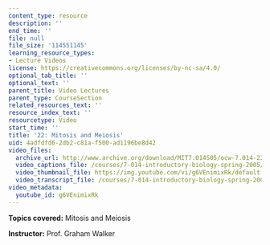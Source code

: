 ```yaml
---
content_type: resource
description: ''
end_time: ''
file: null
file_size: '114551145'
learning_resource_types:
- Lecture Videos
license: https://creativecommons.org/licenses/by-nc-sa/4.0/
optional_tab_title: ''
optional_text: ''
parent_title: Video Lectures
parent_type: CourseSection
related_resources_text: ''
resource_index_text: ''
resourcetype: Video
start_time: ''
title: '22: Mitosis and Meiosis'
uid: 4adfdfd6-2db2-c81a-f500-ad1196be8d42
video_files:
  archive_url: http://www.archive.org/download/MIT7.014S05/ocw-7.014-22-04apr05-220k.mp4
  video_captions_file: /courses/7-014-introductory-biology-spring-2005/3b2bbb4da233504e9079b7b721e2c6d4_g6VEnimixRk.vtt
  video_thumbnail_file: https://img.youtube.com/vi/g6VEnimixRk/default.jpg
  video_transcript_file: /courses/7-014-introductory-biology-spring-2005/be17b088bf313ac1f3653c964204c000_g6VEnimixRk.pdf
video_metadata:
  youtube_id: g6VEnimixRk
---
```


**Topics covered:** Mitosis and Meiosis  
  
**Instructor:** Prof. Graham Walker

